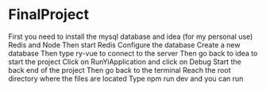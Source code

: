 # FinalProject
First you need to install the mysql database
and idea (for my personal use)
Redis and Node
Then start Redis
Configure the database 
Create a new database 
Then type ry-vue to connect to the server
Then go back to idea to start the project
Click on RunYiApplication and click on Debug
Start the back end of the project
Then go back to the terminal
Reach the root directory where the files are located
Type npm run dev
and you can run
